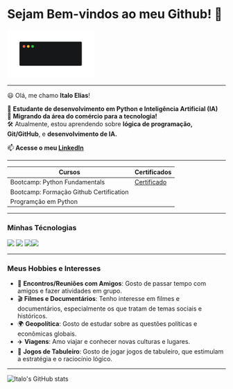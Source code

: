 # Sejam Bem-vindos ao meu Github! 👋 

<img src="https://github.com/ItaloElias/ItaloElias/blob/main/GIF%20bem%20vindos.gif" width="200">


-------------
😃 Olá, me chamo **Italo Elias**!

💬 **Estudante de desenvolvimento em Python e Inteligência Artificial (IA)**  
🔄 **Migrando da área do comércio para a tecnologia!**  
🛠️ Atualmente, estou aprendendo sobre **lógica de programação, Git/GitHub**, e **desenvolvimento de IA.**

📫 **Acesse o meu [LinkedIn](https://www.linkedin.com/in/seulinkedin)**

---------

| Cursos | Certificados |
|--------|--------------|
|Bootcamp: Python Fundamentals | [Certificado](https://hermes.dio.me/certificates/DQNCFWJC.pdf)|
|Bootcamp: Formação Github Certification | |
|Programção em Python |  |

------------------

### Minhas Técnologias 

<img src="https://cdn.jsdelivr.net/gh/devicons/devicon@latest/icons/python/python-original.svg" width="100px"> <img src="https://cdn.jsdelivr.net/gh/devicons/devicon@latest/icons/github/github-original.svg" width="100px">  <img src="https://cdn.jsdelivr.net/gh/devicons/devicon@latest/icons/git/git-original.svg" width="100px" /><img src="https://cdn.jsdelivr.net/gh/devicons/devicon@latest/icons/vscode/vscode-original.svg" width="100px" />

----------------

### Meus Hobbies e Interesses

- 👫 **Encontros/Reuniões com Amigos**: Gosto de passar tempo com amigos e fazer atividades em grupo.
- 🎬 **Filmes e Documentários**: Tenho interesse em filmes e documentários, especialmente os que tratam de temas sociais e históricos.
- 🌍 **Geopolítica**: Gosto de estudar sobre as questões políticas e econômicas globais.
- ✈️ **Viagens**: Amo viajar e conhecer novas culturas e lugares.
- 🎲 **Jogos de Tabuleiro**: Gosto de jogar jogos de tabuleiro, que estimulam a estratégia e o raciocínio lógico.

---------
![Italo's GitHub stats](https://github-readme-stats.vercel.app/api?username=ItaloElias&show_icons=true&theme=dark)
